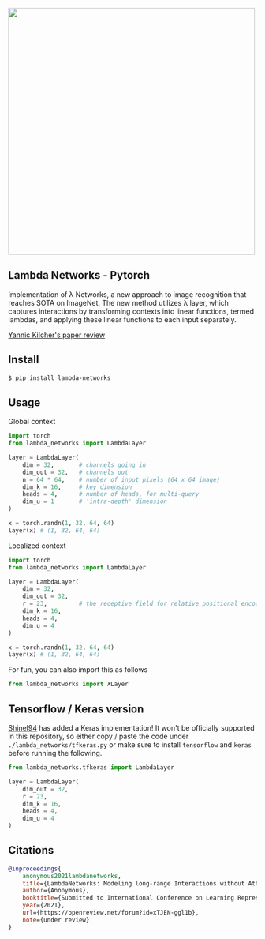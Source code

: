 <img src="./λ.png" width="500px"></img>

## Lambda Networks - Pytorch

Implementation of λ Networks, a new approach to image recognition that reaches SOTA on ImageNet. The new method utilizes λ layer, which captures interactions by transforming contexts into linear functions, termed lambdas, and applying these linear functions to each input separately.

<a href="https://www.youtube.com/watch?v=3qxJ2WD8p4w">Yannic Kilcher's paper review</a>

## Install

```bash
$ pip install lambda-networks
```

## Usage

Global context

```python
import torch
from lambda_networks import LambdaLayer

layer = LambdaLayer(
    dim = 32,       # channels going in
    dim_out = 32,   # channels out
    n = 64 * 64,    # number of input pixels (64 x 64 image)
    dim_k = 16,     # key dimension
    heads = 4,      # number of heads, for multi-query
    dim_u = 1       # 'intra-depth' dimension
)

x = torch.randn(1, 32, 64, 64)
layer(x) # (1, 32, 64, 64)
```

Localized context

```python
import torch
from lambda_networks import LambdaLayer

layer = LambdaLayer(
    dim = 32,
    dim_out = 32,
    r = 23,         # the receptive field for relative positional encoding (23 x 23)
    dim_k = 16,
    heads = 4,
    dim_u = 4
)

x = torch.randn(1, 32, 64, 64)
layer(x) # (1, 32, 64, 64)
```

For fun, you can also import this as follows

```python
from lambda_networks import λLayer
```

## Tensorflow / Keras version

<a href="https://github.com/shinel94">Shinel94</a> has added a Keras implementation! It won't be officially supported in this repository, so either copy / paste the code under `./lambda_networks/tfkeras.py` or make sure to install `tensorflow` and `keras` before running the following.

```python
from lambda_networks.tfkeras import LambdaLayer

layer = LambdaLayer(
    dim_out = 32,
    r = 23,
    dim_k = 16,
    heads = 4,
    dim_u = 4
)
```

## Citations

```bibtex
@inproceedings{
    anonymous2021lambdanetworks,
    title={LambdaNetworks: Modeling long-range Interactions without Attention},
    author={Anonymous},
    booktitle={Submitted to International Conference on Learning Representations},
    year={2021},
    url={https://openreview.net/forum?id=xTJEN-ggl1b},
    note={under review}
}
```
